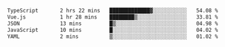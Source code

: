 <!--START_SECTION:waka-->

```txt
TypeScript       2 hrs 22 mins   █████████████▓░░░░░░░░░░░   54.08 %
Vue.js           1 hr 28 mins    ████████▒░░░░░░░░░░░░░░░░   33.81 %
JSON             13 mins         █▒░░░░░░░░░░░░░░░░░░░░░░░   04.98 %
JavaScript       10 mins         █░░░░░░░░░░░░░░░░░░░░░░░░   04.02 %
YAML             2 mins          ▒░░░░░░░░░░░░░░░░░░░░░░░░   01.02 %
```

<!--END_SECTION:waka-->
